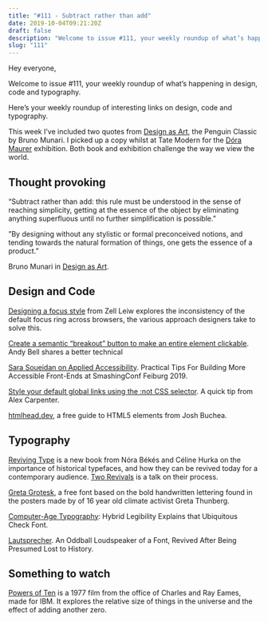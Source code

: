 ```yaml
---
title: "#111 - Subtract rather than add"
date: 2019-10-04T09:21:20Z
draft: false
description: "Welcome to issue #111, your weekly roundup of what’s happening in design, code and typography."
slug: "111"
---
```


Hey everyone,

Welcome to issue #111, your weekly roundup of what’s happening in design, code and typography.

Here’s your weekly roundup of interesting links on design, code and typography.

This week I’ve included two quotes from [Design as Art](https://www.goodreads.com/book/show/6095883-design-as-art), the Penguin Classic by Bruno Munari. I picked up a copy whilst at Tate Modern for the [Dóra Maurer](https://www.tate.org.uk/whats-on/tate-modern/exhibition/dora-maurer) exhibition. Both book and exhibition challenge the way we view the world.

## Thought provoking

“Subtract rather than add: this rule must be understood in the sense of reaching simplicity, getting at the essence of the object by eliminating anything superfluous until no further simplification is possible.”

”By designing without any stylistic or formal preconceived notions, and tending towards the natural formation of things, one gets the essence of a product.”

Bruno Munari in [Design as Art](https://www.goodreads.com/book/show/6095883-design-as-art).

## Design and Code

[Designing a focus style](https://zellwk.com/blog/design-focus-style/) from Zell Leiw explores the inconsistency of the default focus ring across browsers, the various approach designers take to solve this.

[Create a semantic “breakout” button to make an entire element clickable](https://hankchizljaw.com/wrote/create-a-semantic-breakout-button-to-make-an-entire-element-clickable/). Andy Bell shares a better technical

[Sara Soueidan on Applied Accessibility](https://vimeo.com/362155651). Practical Tips For Building More Accessible Front-Ends at SmashingConf Feiburg 2019.

[Style your default global links using the :not CSS selector](https://alexcarpenter.me/screencasts/2019/02/global-link-styles/). A quick tip from Alex Carpenter.

[htmlhead.dev](https://htmlhead.dev/), a free guide to HTML5 <head> elements from Josh Buchea.

## Typography

[Reviving Type](https://www.itsnicethat.com/articles/nora-bekes-celine-hurka-reviving-type-publication-graphic-design-031019) is a new book from Nóra Békés and Céline Hurka on the importance of historical typefaces, and how they can be revived today for a contemporary audience. [Two Revivals](https://www.youtube.com/watch?time_continue=4&v=WrdWXUFnPjc) is a talk on their process.

[Greta Grotesk](https://www.fastcompany.com/90409174/theres-now-a-free-font-based-on-climate-strike-hero-greta-thunbergs-handwriting), a free font based on the bold handwritten lettering found in the posters made by of 16 year old climate activist Greta Thunberg.

[Computer-Age Typography](https://99percentinvisible.org/article/computer-age-typography-hybrid-legibility-explains-that-ubiquitous-check-font/): Hybrid Legibility Explains that Ubiquitous Check Font.

[Lautsprecher](https://eyeondesign.aiga.org/an-oddball-loudspeaker-of-a-font-revived-after-being-presumed-lost-to-history/). An Oddball Loudspeaker of a Font, Revived After Being Presumed Lost to History.

## Something to watch

[Powers of Ten](https://youtu.be/0fKBhvDjuy0) is a 1977 film from the office of Charles and Ray Eames, made for IBM. It explores the relative size of things in the universe and the effect of adding another zero.
